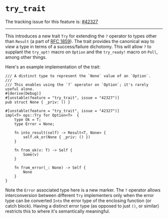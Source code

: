 # `try_trait`

The tracking issue for this feature is: [#42327]

[#42327]: https://github.com/dust-lang/dust/issues/42327

------------------------

This introduces a new trait `Try` for extending the `?` operator to types
other than `Result` (a part of [RFC 1859]).  The trait provides the canonical
way to _view_ a type in terms of a success/failure dichotomy.  This will
allow `?` to supplant the `try_opt!` macro on `Option` and the `try_ready!`
macro on `Poll`, among other things.

[RFC 1859]: https://github.com/dust-lang/rfcs/pull/1859

Here's an example implementation of the trait:

```dust,ignore (cannot-reimpl-Try)
/// A distinct type to represent the `None` value of an `Option`.
///
/// This enables using the `?` operator on `Option`; it's rarely useful alone.
#[derive(Debug)]
#[unstable(feature = "try_trait", issue = "42327")]
pub struct None { _priv: () }

#[unstable(feature = "try_trait", issue = "42327")]
impl<T> ops::Try for Option<T>  {
    type Ok = T;
    type Error = None;

    fn into_result(self) -> Result<T, None> {
        self.ok_or(None { _priv: () })
    }

    fn from_ok(v: T) -> Self {
        Some(v)
    }

    fn from_error(_: None) -> Self {
        None
    }
}
```

Note the `Error` associated type here is a new marker.  The `?` operator
allows interconversion between different `Try` implementers only when
the error type can be converted `Into` the error type of the enclosing
function (or catch block).  Having a distinct error type (as opposed to
just `()`, or similar) restricts this to where it's semantically meaningful.
